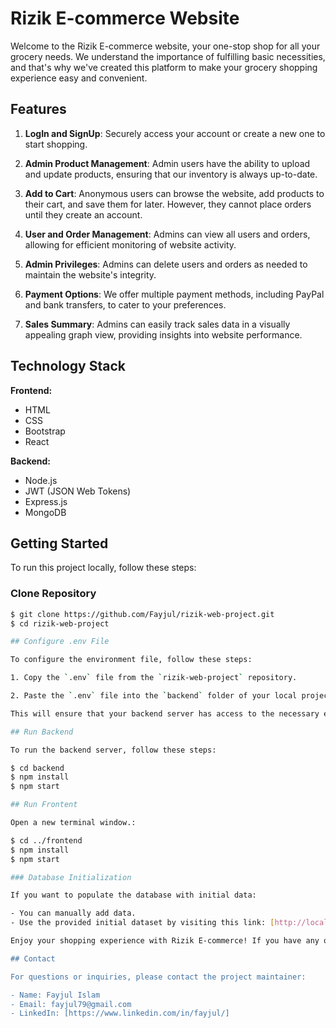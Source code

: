 # Rizik E-commerce Website

Welcome to the Rizik E-commerce website, your one-stop shop for all your grocery needs. We understand the importance of fulfilling basic necessities, and that's why we've created this platform to make your grocery shopping experience easy and convenient.

## Features

1. **LogIn and SignUp**: Securely access your account or create a new one to start shopping.

2. **Admin Product Management**: Admin users have the ability to upload and update products, ensuring that our inventory is always up-to-date.

3. **Add to Cart**: Anonymous users can browse the website, add products to their cart, and save them for later. However, they cannot place orders until they create an account.

4. **User and Order Management**: Admins can view all users and orders, allowing for efficient monitoring of website activity.

5. **Admin Privileges**: Admins can delete users and orders as needed to maintain the website's integrity.

6. **Payment Options**: We offer multiple payment methods, including PayPal and bank transfers, to cater to your preferences.

7. **Sales Summary**: Admins can easily track sales data in a visually appealing graph view, providing insights into website performance.

## Technology Stack

**Frontend:**
- HTML
- CSS
- Bootstrap
- React

**Backend:**
- Node.js
- JWT (JSON Web Tokens)
- Express.js
- MongoDB

## Getting Started

To run this project locally, follow these steps:

### Clone Repository

```bash
$ git clone https://github.com/Fayjul/rizik-web-project.git
$ cd rizik-web-project

## Configure .env File

To configure the environment file, follow these steps:

1. Copy the `.env` file from the `rizik-web-project` repository.

2. Paste the `.env` file into the `backend` folder of your local project.

This will ensure that your backend server has access to the necessary environment variables.

## Run Backend

To run the backend server, follow these steps:

$ cd backend
$ npm install
$ npm start

## Run Frontent

Open a new terminal window.:

$ cd ../frontend
$ npm install
$ npm start

### Database Initialization

If you want to populate the database with initial data:

- You can manually add data.
- Use the provided initial dataset by visiting this link: [http://localhost:5000/api/seed](http://localhost:5000/api/seed).

Enjoy your shopping experience with Rizik E-commerce! If you have any questions or need assistance, please don't hesitate to contact us.

## Contact

For questions or inquiries, please contact the project maintainer:

- Name: Fayjul Islam
- Email: fayjul79@gmail.com
- LinkedIn: [https://www.linkedin.com/in/fayjul/]

